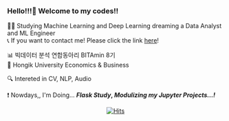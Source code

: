 ### Hello!!!👋 Welcome to my codes!!
  
👨‍💻 Studying Machine Learning and Deep Learning dreaming a Data Analyst and ML Engineer  
📞 If you want to contact me! Please click the link [here](https://linktr.ee/paragonyun)!  
  
📊 빅데이터 분석 연합동아리 BITAmin 8기  
:school: Hongik University Economics & Business
  
:mag: Intereted in CV, NLP, Audio 

:heavy_exclamation_mark: Nowdays,, I'm Doing... **_Flask Study_, _Modulizing my Jupyter Projects...!_**

<div align=center>

[![Hits](https://hits.seeyoufarm.com/api/count/incr/badge.svg?url=https%3A%2F%2Fgithub.com%2Fparagonyun&count_bg=%2379C83D&title_bg=%23555555&icon=&icon_color=%23E7E7E7&title=Hello+%21%21&edge_flat=false)](https://hits.seeyoufarm.com)
</div>

